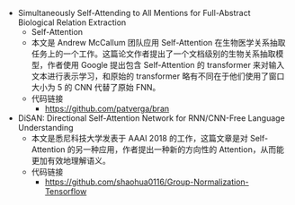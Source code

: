 
- Simultaneously Self-Attending to All Mentions for Full-Abstract Biological Relation Extraction
  - Self-Attention
  - 本文是 Andrew McCallum 团队应用 Self-Attention 在生物医学关系抽取任务上的一个工作。这篇论文作者提出了一个文档级别的生物关系抽取模型，作者使用 Google 提出包含 Self-Attention 的 transformer 来对输入文本进行表示学习，和原始的 transformer 略有不同在于他们使用了窗口大小为 5 的 CNN 代替了原始 FNN。
  - 代码链接
  	- https://github.com/patverga/bran
- DiSAN: Directional Self-Attention Network for RNN/CNN-Free Language Understanding
  - 本文是悉尼科技大学发表于 AAAI 2018 的工作，这篇文章是对 Self-Attention 的另一种应用，作者提出一种新的方向性的 Attention，从而能更加有效地理解语义。
  - 代码链接
  	- https://github.com/shaohua0116/Group-Normalization-Tensorflow
